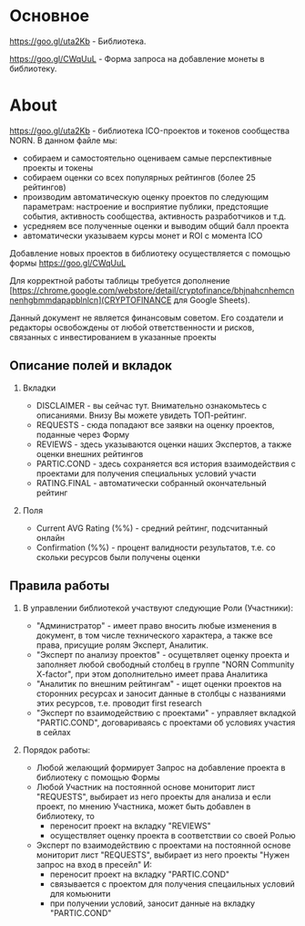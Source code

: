 # Основное

https://goo.gl/uta2Kb - Библиотека.

https://goo.gl/CWqUuL - Форма запроса на добавление монеты в библиотеку.

# About			
https://goo.gl/uta2Kb - библиотека ICO-проектов и токенов сообщества NORN. В данном файле мы:			
- собираем и самостоятельно оцениваем самые перспективные проекты и токены			
- собираем оценки со всех популярных рейтингов (более 25 рейтингов)			
- производим автоматическую оценку проектов по следующим параметрам: настроение и восприятие публики, предстоящие события, активность сообщества, активность разработчиков и т.д.			
- усредняем все полученные оценки и выводим общий балл проекта			
- автоматически указываем курсы монет и ROI с момента ICO			
				
Добавление новых проектов в библиотеку осуществляется с помощью формы https://goo.gl/CWqUuL		
				
Для корректной работы таблицы требуется дополнение [https://chrome.google.com/webstore/detail/cryptofinance/bhjnahcnhemcnnenhgbmmdapapblnlcn](CRYPTOFINANCE для Google Sheets).
  
Данный документ не является финансовым советом. Его создатели и редакторы освобождены от любой ответственности и рисков, связанных с инвестированием в указанные проекты			
				
## Описание полей и вкладок
1. Вкладки
   - DISCLAIMER - вы сейчас тут. Внимательно ознакомьтесь с описаниями. Внизу Вы можете увидеть ТОП-рейтинг.
   - REQUESTS - сюда попадают все заявки на оценку проектов, поданные через Форму
   - REVIEWS - здесь указываются оценки наших Экспертов, а также оценки внешних рейтингов
   - PARTIC.COND - здесь сохраняется вся история взаимодействия с проектами для получения специальных условий участи
   - RATING.FINAL - автоматически собранный окончательный рейтинг

2. Поля
   - Current AVG Rating (%%) - средний рейтинг, подсчитанный онлайн
   - Confirmation (%%) - процент валидности результатов, т.е. со скольки ресурсов были получены оценки

## Правила работы
1. В управлении библиотекой участвуют следующие Роли (Участники):
   - "Администратор" - имеет право вносить любые изменения в документ, в том числе технического характера, а также все права, присущие ролям Эксперт, Аналитик.
   - "Эксперт по анализу проектов" - осущетвляет оценку проекта и заполняет любой свободный столбец в группе "NORN Community X-factor", при этом дополнительно имеет права Аналитика
   - "Аналитик по внешним рейтингам" - ищет оценки проектов на сторонних ресурсах и заносит данные в столбцы с названиями этих ресурсов, т.е. проводит first research
   - "Эксперт по взаимодействию с проектами" - управляет вкладкой "PARTIC.COND", договариваясь с проектами об условиях участия в сейлах

2. Порядок работы:
   - Любой желающий формирует Запрос на добавление проекта в библиотеку с помощью Формы
   - Любой Участник на постоянной основе мониторит лист "REQUESTS", выбирает из него проекты для анализа и если проект, по мнению Участника, может быть добавлен в библиотеку, то
     - переносит проект на вкладку "REVIEWS"
     - осуществляет оценку проекта в соответствии со своей Ролью
   - Эксперт по взаимодействию с проектами на постоянной основе мониторит лист "REQUESTS", выбирает из него проекты "Нужен запрос на вход в пресейл" И:
     - переносит проект на вкладку "PARTIC.COND"
     - связывается с проектом для получения спецаильных условий для комьюнити
     - при получении условий, заносит данные на вкладку "PARTIC.COND"
